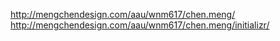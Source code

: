 http://mengchendesign.com/aau/wnm617/chen.meng/
http://mengchendesign.com/aau/wnm617/chen.meng/initializr/
